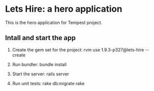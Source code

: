 # Lets Hire: a hero application

This is the hero application for Tempest project.

Intall and start the app
------------------------

1. Create the gem set for the project:
    rvm use 1.9.3-p327@lets-hire --create

2. Run bundler:
    bundle install

3. Start the server:
    rails server

4. Run unit tests:
    rake db:migrate
    rake

